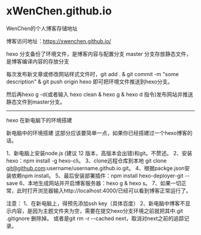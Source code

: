 # xWenChen.github.io
WenChen的个人博客存储地址

博客访问地址：https://xwenchen.github.io/

hexo 分支备份了环境文件，是博客内容与配置分支
master 分支存放静态文件，是博客编译内容的存放分支

每次发布新文章或修改网站样式文件时，git add . & git commit -m "some description" & git push origin hexo
	即可把环境文件推送到hexo分支。
	
然后再hexo g -d(或者输入 hexo clean & hexo g & hexo d 指令)发布网站并推送静态文件到master分支。

--------------------------------------------------------------------------------------------------------------

hexo 在新电脑下的环境搭建

新电脑中的环境搭建
这部分应该要简单一点，如果你已经搭建过一个hexo博客的话。

1、新电脑上安装node.js (建议 12 版本，高版本会出错)和git。不赘述。
2、安装hexo：npm install -g hexo-cli。
3、clone远程仓库到本地 git clone git@github.com:username/username.github.io.git。
4、根据packge.json安装依赖npm install。
5、最后安装部署插件：npm install hexo-deployer-git --save
6、本地生成网站并开启博客服务器：hexo g & hexo s。
7、如果一切正常，此时打开浏览器输入http://localhost:4000/已经可以看到博客正常运行了。

注意：
1、在新电脑上，得预先添加ssh key（具体百度）
2、新电脑中博客不显示内容，是因为主题文件夹为空，需要在提交hexo分支环境之前就把其中.git .gitignore 删除掉。
	或者是git rm -r --cached next，取消对next之前的追踪记录。
